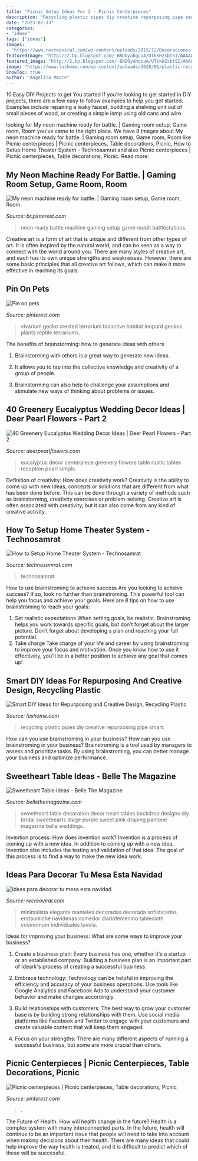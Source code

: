 ```yaml
---
title: "Picnic Setup Ideas For 2 - Picnic Centerpieces"
description: "Recycling plastic pipes diy creative repurposing pipe smart"
date: "2023-07-13"
categories:
- "ideas"
tags: ["ideas"]
images:
- "https://www.recreoviral.com/wp-content/uploads/2015/12/Decoraciones-para-la-mesa-esta-navidad-5.jpg"
featuredImage: "http://2.bp.blogspot.com/-BNDOyahqcaA/UTkkH2sbtSI/AAAAAAAAW7o/tzwn8xtauNU/s1600/sweetheart-table-wedding-12.jpg"
featured_image: "http://2.bp.blogspot.com/-BNDOyahqcaA/UTkkH2sbtSI/AAAAAAAAW7o/tzwn8xtauNU/s1600/sweetheart-table-wedding-12.jpg"
image: "https://www.lushome.com/wp-content/uploads/2020/01/plastic-recycling-pipe-designs-4.jpg"
ShowToc: true
author: "Angelita Moore"
---
```



10 Easy DIY Projects to get You started
If you're looking to get started in DIY projects, there are a few easy to follow examples to help you get started. Examples include repairing a leaky faucet, building a shelving unit out of small pieces of wood, or creating a simple lamp using old cans and wire.

	

		
looking for My neon machine ready for battle. | Gaming room setup, Game room, Room you've came to the right place. We have 8 Images about My neon machine ready for battle. | Gaming room setup, Game room, Room like Picnic centerpieces | Picnic centerpieces, Table decorations, Picnic, How to Setup Home Theater System - Technosamrat and also Picnic centerpieces | Picnic centerpieces, Table decorations, Picnic. Read more:
		
    
## My Neon Machine Ready For Battle. | Gaming Room Setup, Game Room, Room

<img loading=lazy src="https://i.pinimg.com/736x/cc/51/d8/cc51d8516385239c695d679b893fe0ae.jpg" onerror="this.onerror=null;this.src='https://tse3.mm.bing.net/th?id=OIP.Spstuu-BNtVpxi8v_Bg3PQHaD4&amp;pid=15.1';" alt="My neon machine ready for battle. | Gaming room setup, Game room, Room">

_Source: br.pinterest.com_

>neon ready battle machine gaming setup game reddit battlestations. 

	

Creative art is a form of art that is unique and different from other types of art. It is often inspired by the natural world, and can be seen as a way to connect with the world around you. There are many styles of creative art, and each has its own unique strengths and weaknesses. However, there are some basic principles that all creative art follows, which can make it more effective in reaching its goals.

    
## Pin On Pets

<img loading=lazy src="https://i.pinimg.com/736x/7e/d5/06/7ed50647722e6d7776a636ea7e686fa6.jpg" onerror="this.onerror=null;this.src='https://tse2.mm.bing.net/th?id=OIP.LjI_LVOaZfps479jYsoPgAHaNK&amp;pid=15.1';" alt="Pin on pets">

_Source: pinterest.com_

>vivarium gecko crested terrarium bioactive habitat leopard geckos plants reptile terrariums. 

	

The benefits of brainstorming: how to generate ideas with others
1. Brainstorming with others is a great way to generate new ideas.
2. It allows you to tap into the collective knowledge and creativity of a group of people.

3. Brainstorming can also help to challenge your assumptions and stimulate new ways of thinking about problems or issues.

    
## 40 Greenery Eucalyptus Wedding Decor Ideas | Deer Pearl Flowers - Part 2

<img loading=lazy src="http://www.deerpearlflowers.com/wp-content/uploads/2016/12/eucalyptus-green-wedding-centerpiece.jpg" onerror="this.onerror=null;this.src='https://tse2.mm.bing.net/th?id=OIP.on1tFLx9G8Mtmsv-zO61qwHaLH&amp;pid=15.1';" alt="40 Greenery Eucalyptus Wedding Decor Ideas | Deer Pearl Flowers - Part 2">

_Source: deerpearlflowers.com_

>eucalyptus decor centerpiece greenery flowers table rustic tables reception pearl simple. 

	

Definition of creativity: How does creativity work?
Creativity is the ability to come up with new ideas, concepts or solutions that are different from what has been done before. This can be done through a variety of methods such as brainstorming, creativity exercises or problem-solving. Creative art is often associated with creativity, but it can also come from any kind of creative activity.

    
## How To Setup Home Theater System - Technosamrat

<img loading=lazy src="https://www.technosamrat.com/wp-content/uploads/2017/11/Home-Theater.jpg" onerror="this.onerror=null;this.src='https://tse4.mm.bing.net/th?id=OIP.S7oL6Zev_4goVJKheDZ9sgHaE0&amp;pid=15.1';" alt="How to Setup Home Theater System - Technosamrat">

_Source: technosamrat.com_

>technosamrat. 

	

How to use brainstroming to achieve success
Are you looking to achieve success? If so, look no further than brainstroming. This powerful tool can help you focus and achieve your goals. Here are 8 tips on how to use brainstroming to reach your goals: 
1. Set realistic expectations 
When setting goals, be realistic. Brainstroming helps you work towards specific goals, but don’t forget about the larger picture. Don’t forget about developing a plan and reaching your full potential. 
2. Take charge 
Take charge of your life and career by using brainstroming to improve your focus and motivation. Once you know how to use it effectively, you’ll be in a better position to achieve any goal that comes up! 

    
## Smart DIY Ideas For Repurposing And Creative Design, Recycling Plastic

<img loading=lazy src="https://www.lushome.com/wp-content/uploads/2020/01/plastic-recycling-pipe-designs-4.jpg" onerror="this.onerror=null;this.src='https://tse3.mm.bing.net/th?id=OIP.GKiTovhlOvIQdIHbECZ5-wHaJ3&amp;pid=15.1';" alt="Smart DIY Ideas for Repurposing and Creative Design, Recycling Plastic">

_Source: lushome.com_

>recycling plastic pipes diy creative repurposing pipe smart. 

	

How can you use brainstroming in your business?
How can you use brainstroming in your business? Brainstroming is a tool used by managers to assess and prioritize tasks. By using brainstroming, you can better manage your business and optimize performance.

    
## Sweetheart Table Ideas - Belle The Magazine

<img loading=lazy src="http://2.bp.blogspot.com/-BNDOyahqcaA/UTkkH2sbtSI/AAAAAAAAW7o/tzwn8xtauNU/s1600/sweetheart-table-wedding-12.jpg" onerror="this.onerror=null;this.src='https://tse1.mm.bing.net/th?id=OIP.cvdeVyfX-fl0uvhnuw-m0AHaLH&amp;pid=15.1';" alt="Sweetheart Table Ideas - Belle The Magazine">

_Source: bellethemagazine.com_

>sweetheart table decoration decor heart tables backdrop designs diy bridal sweethearts stage purple sweet pink draping pantone magazine belle weddings. 

	

Invention process: How does invention work?
Invention is a process of coming up with a new idea. In addition to coming up with a new idea, Invention also includes the testing and validation of that idea. The goal of this process is to find a way to make the new idea work.

    
## Ideas Para Decorar Tu Mesa Esta Navidad

<img loading=lazy src="https://www.recreoviral.com/wp-content/uploads/2015/12/Decoraciones-para-la-mesa-esta-navidad-5.jpg" onerror="this.onerror=null;this.src='https://tse2.mm.bing.net/th?id=OIP.AjjlL3FFlgWxxacCKR99_AHaKj&amp;pid=15.1';" alt="Ideas para decorar tu mesa esta navidad">

_Source: recreoviral.com_

>minimalista elegante manteles decoradas decorada sofisticadas erstaunliche navidenas comedor diariofemenino tablecloth cosmomum individuales tavola. 

	

Ideas for improving your business: What are some ways to improve your business?
1. Create a business plan: Every business has one, whether it's a startup or an established company. Building a business plan is an important part of Ideark's process of creating a successful business.
2. Embrace technology: Technology can be helpful in improving the efficiency and accuracy of your business operations. Use tools like Google Analytics and Facebook Ads to understand your customer behavior and make changes accordingly.

3. Build relationships with customers: The best way to grow your customer base is by building strong relationships with them. Use social media platforms like Facebook and Twitter to engage with your customers and create valuable content that will keep them engaged.

4. Focus on your strengths: There are many different aspects of running a successful business, but some are more crucial than others.

    
## Picnic Centerpieces | Picnic Centerpieces, Table Decorations, Picnic

<img loading=lazy src="https://i.pinimg.com/736x/36/be/07/36be070208bc68f308a70398c69a3faa--picnic-centerpieces-teddy-bears.jpg" onerror="this.onerror=null;this.src='https://tse1.mm.bing.net/th?id=OIP.N6HGF83xHLxG5A1b1hST0QHaLJ&amp;pid=15.1';" alt="Picnic centerpieces | Picnic centerpieces, Table decorations, Picnic">

_Source: pinterest.com_

>. 

	

The Future of Health: How will health change in the future?
Health is a complex system with many interconnected parts. In the future, health will continue to be an important issue that people will need to take into account when making decisions about their health. There are many ideas that could help improve the way health is treated, and it is difficult to predict which of these will be successful.

